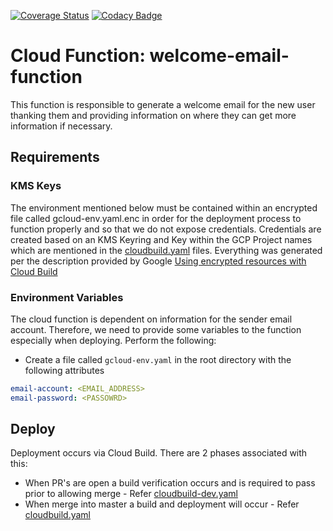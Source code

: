 [![Coverage Status](https://coveralls.io/repos/github/bookit-app/welcome-email-function/badge.svg?branch=master)](https://coveralls.io/github/bookit-app/welcome-email-function?branch=master)
[![Codacy Badge](https://api.codacy.com/project/badge/Grade/976b7a8e55a1450d8ee06c3aaf9de54b)](https://www.codacy.com/gh/bookit-app/welcome-email-function?utm_source=github.com&amp;utm_medium=referral&amp;utm_content=bookit-app/welcome-email-function&amp;utm_campaign=Badge_Grade)

# Cloud Function: welcome-email-function 

This function is responsible to generate a welcome email for the new user thanking them and providing information on where they can get more information if necessary.

## Requirements

### KMS Keys

The environment mentioned below must be contained within an encrypted file called gcloud-env.yaml.enc in order for the deployment process to function properly and so that we do not expose credentials. Credentials are created based on an KMS Keyring and Key within the GCP Project names which are mentioned in the [cloudbuild.yaml](/cloudbuild.yaml) files. Everything was generated per the description provided by Google [Using encrypted resources with Cloud Build](https://cloud.google.com/cloud-build/docs/securing-builds/use-encrypted-secrets-credentials?authuser=1)

### Environment Variables

The cloud function is dependent on information for the sender email account. Therefore, we need to provide some variables to the function especially when deploying. Perform the following:

* Create a file called `gcloud-env.yaml` in the root directory with the following attributes

```yaml
email-account: <EMAIL_ADDRESS>
email-password: <PASSOWRD>
```

## Deploy

Deployment occurs via Cloud Build. There are 2 phases associated with this:

- When PR's are open a build verification occurs and is required to pass prior to allowing merge - Refer [cloudbuild-dev.yaml](/cloudbuild-dev.yaml)
- When merge into master a build and deployment will occur - Refer [cloudbuild.yaml](/cloudbuild.yaml)
